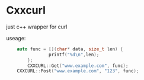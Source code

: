 # Cxxcurl
just c++ wrapper for curl

useage:<br />
```cpp
	auto func = [](char* data, size_t len) {
                printf("%d\n",len);
        };
        CXXCURL::Get("www.example.com", func);
	CXXCURL::Post("www.example.com", "123", func);
```
